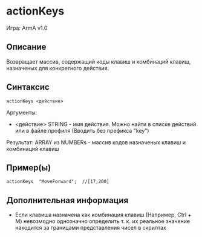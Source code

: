 # actionKeys

Игра: ArmA v1.0

## Описание

Возвращает массив, содержащий коды клавиш и комбинаций клавиш, назначеных для конкретного действия.

## Синтаксис

```SQF
actionKeys <действие>
```

Аргументы:

* <действие> STRING - имя действия. Можно найти в списке действий или в файле профиля (Вводить без префикса "key")

Результат:
ARRAY из NUMBERs - массив кодов назначеных клавиш и комбинаций клавиш

## Пример(ы)

```SQF
actionKeys  "MoveForward";  //[17,200]
```

## Дополнительная информация

* Если клавиша назначена как комбинация клавиш (Например, Ctrl + M) невозмодно однозначно определить т. к. их реальное значение находится за границами представления чисел в скриптах